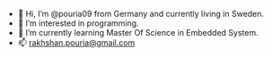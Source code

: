 - 👋 Hi, I’m @pouria09 from Germany and currently living in Sweden.
- 👀 I’m interested in programming. 
- 🌱 I’m currently learning Master Of Science in Embedded System.
- 📫 rakhshan.pouria@gmail.com


<!---
pouria09/pouria09 is a ✨ special ✨ repository because its `README.md` (this file) appears on your GitHub profile.
You can click the Preview link to take a look at your changes.
--->
